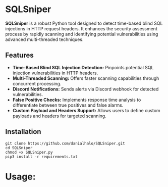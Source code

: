 # SQLSniper
**SQLSniper** is a robust Python tool designed to detect time-based blind SQL injections in HTTP request headers. It enhances the security assessment process by rapidly scanning and identifying potential vulnerabilities using advanced multi-threaded techniques.

## Features
- **Time-Based Blind SQL Injection Detection:** Pinpoints potential SQL injection vulnerabilities in HTTP headers.
- **Multi-Threaded Scanning:** Offers faster scanning capabilities through concurrent processing.
- **Discord Notifications:** Sends alerts via Discord webhook for detected vulnerabilities.
- **False Positive Checks:** Implements response time analysis to differentiate between true positives and false alarms.
- **Custom Payload and Headers Support:** Allows users to define custom payloads and headers for targeted scanning.


## Installation
```
git clone https://github.com/danialhalo/SQLSniper.git
cd SQLSniper
chmod +x SQLSniper.py
pip3 install -r requirements.txt
```
# Usage:
```

```
